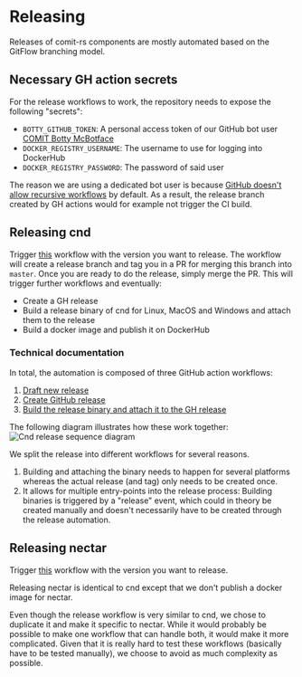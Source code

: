# Releasing

Releases of comit-rs components are mostly automated based on the GitFlow branching model.

## Necessary GH action secrets

For the release workflows to work, the repository needs to expose the following "secrets":

- `BOTTY_GITHUB_TOKEN`: A personal access token of our GitHub bot user [COMIT Botty McBotface](https://github.com/comit-botty-mc-botface)
- `DOCKER_REGISTRY_USERNAME`: The username to use for logging into DockerHub
- `DOCKER_REGISTRY_PASSWORD`: The password of said user

The reason we are using a dedicated bot user is because [GitHub doesn't allow recursive workflows](https://docs.github.com/en/actions/reference/events-that-trigger-workflows#triggering-new-workflows-using-a-personal-access-token) by default.
As a result, the release branch created by GH actions would for example not trigger the CI build.

## Releasing cnd

Trigger [this](../../actions?query=workflow%3A%22Draft+new+release+of+cnd%22) workflow with the version you want to release.
The workflow will create a release branch and tag you in a PR for merging this branch into `master`.
Once you are ready to do the release, simply merge the PR.
This will trigger further workflows and eventually:

- Create a GH release
- Build a release binary of cnd for Linux, MacOS and Windows and attach them to the release
- Build a docker image and publish it on DockerHub

### Technical documentation

In total, the automation is composed of three GitHub action workflows:

1. [Draft new release](./.github/workflows/draft-new-cnd-release.yml)
2. [Create GitHub release](./.github/workflows/create-cnd-gh-release.yml)
3. [Build the release binary and attach it to the GH release](./.github/workflows/release-cnd.yml)

The following diagram illustrates how these work together: ![Cnd release sequence diagram](http://www.plantuml.com/plantuml/proxy?cache=no&src=https://raw.githubusercontent.com/comit-network/comit-rs/857a666cf16b94a00663ee8649bf67b3c1646028/docs/cnd-release.puml)

We split the release into different workflows for several reasons.

1. Building and attaching the binary needs to happen for several platforms whereas the actual release (and tag) only needs to be created once.
2. It allows for multiple entry-points into the release process:
   Building binaries is triggered by a "release" event, which could in theory be created manually and doesn't necessarily have to be created through the release automation.

## Releasing nectar

Trigger [this](../../actions?query=workflow%3A%22Draft+new+release+of+nectar%22) workflow with the version you want to release.

Releasing nectar is identical to cnd except that we don't publish a docker image for nectar.

Even though the release workflow is very similar to cnd, we chose to duplicate it and make it specific to nectar.
While it would probably be possible to make one workflow that can handle both, it would make it more complicated.
Given that it is really hard to test these workflows (basically have to be tested manually), we choose to avoid as much complexity as possible.
